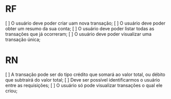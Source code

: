 # RF 

[ ] O usuário deve poder criar uam nova transação;
[ ] O usuário deve poder obter um resumo da sua conta;
[ ] O usuário deve poder listar todas as transações que já ocorreram;
[ ] O usuário deve poder visualizar uma transação única;

# RN

[ ] A transação pode ser do tipo crédito que somará ao valor total, ou débito que subtrairá do valor total;
[ ] Deve ser possível identificarmos o usuário entre as requisições;
[ ] O usuário só pode visualizar transações o qual ele criou;
